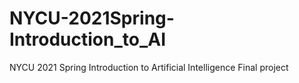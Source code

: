 # NYCU-2021Spring-Introduction_to_AI
NYCU 2021 Spring Introduction to Artificial Intelligence Final project
